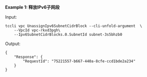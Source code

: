**Example 1: 释放IPv6子网段**



Input: 

```
tccli vpc UnassignIpv6SubnetCidrBlock --cli-unfold-argument  \
    --VpcId vpc-rkxd3pgh\
    --Ipv6SubnetCidrBlocks.0.SubnetId subnet-3s5bhzb0
```

Output: 
```
{
    "Response": {
        "RequestId": "75221557-b667-440a-8cfe-ccd1bde2a234"
    }
}
```

